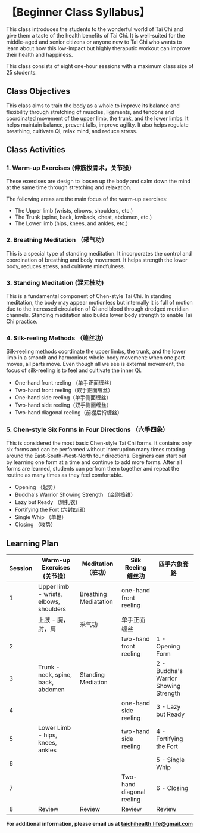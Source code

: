 # 【Beginner Class Syllabus】

This class introduces the students to the wonderful world of Tai Chi and give them a taste of the health benefits of Tai Chi. 
It is well-suited for the middle-aged and senior citizens or anyone new to Tai Chi who wants to learn about how this low-impact 
but highly theraputic workout can improve their health and happiness. 

This class consists of eight one-hour sessions with a maximum class size of 25 students.

## Class Objectives

This class aims to train the body as a whole to improve its balance and flexibility through stretching of 
muscles, ligaments, and tendons and coordinated movement of the upper limb, the trunk, and the lower limbs. 
It helps maintain balance, prevent falls, improve agility. It also helps regulate breathing, cultivate Qi, relax mind, and reduce stress. 

## Class Activities

### 1. Warm-up Exercises (伸筋拔骨术，关节操）

These exercises are design to loosen up the body and calm down the mind at the same time through stretching and relaxation.

The following areas are the main focus of the warm-up exercises:

- The Upper limb (wrists, elbows, shoulders, etc.)
- The Trunk (spine, back, lowback, chest, abdomen, etc.) 
- The Lower limb (hips, knees, and ankles, etc.)

### 2. Breathing Meditation （采气功）

This is a special type of standing meditation. 
It incorporates the control and coordination of breathing and body movement. 
It helps strength the lower body, reduces stress, and cultivate mindfulness. 

### 3. Standing Meditation (混元桩功)

This is a fundamental component of Chen-style Tai Chi. In standing meditation, the body may appear motionless but internally it is full of motion due to the increased circulation of Qi and blood through dredged meridian channels. 
Standing meditation also builds lower body strength to enable Tai Chi practice.  

### 4. Silk-reeling Methods （缠丝功）

Silk-reeling methods coordinate the upper limbs, the trunk, and the lower limb in a smooth and harmonious whole-body movement: 
when one part moves, all parts move. Even though all we see is external movement, the focus of silk-reeling
is to feel and cultivate the inner Qi. 

- One-hand front reeling （单手正面缠丝）
- Two-hand front reeling（双手正面缠丝）
- One-hand side reeling（单手侧面缠丝）
- Two-hand side reeling（双手侧面缠丝）
- Two-hand diagonal reeling（前棚后捋缠丝）

### 5. Chen-style Six Forms in Four Directions （六手四象）

This is considered the most basic Chen-style Tai Chi forms. It contains only six forms and can be performed without interruption 
many times rotating around the East-South-West-North four directions. Beginers can start out by learning one form at a time 
and continue to add more forms. After all forms are learned, students can perfrom them together and repeat the routine 
as many times as they feel comfortable.

- Opening （起势）
- Buddha's Warrior Showing Strength （金刚捣锥）
- Lazy but Ready （懒扎衣)
- Fortifying the Fort (六封四闭）
- Single Whip （单鞭）
- Closing （收势）

## Learning Plan

| Session | Warm-up Exercises  (关节操）           | Meditation  （桩功）  | Silk Reeling 缠丝功       | 四手六象套路             |
|---------|---------------------------------------|-----------------------|--------------------------|-------------------------|
| 1       | Upper limb - wrists, elbows, shoulders| Breathing Mediatation | one-hand front reeling   |                         |
|         | 上肢 - 腕，肘，肩                       | 采气功                | 单手正面缠丝              |                         |
| 2       |                                       |                       | two-hand front reeling   | 1 - Opening Form        |
| 3       | Trunk - neck, spine, back, abdomen    | Standing Mediation    |                          | 2 - Buddha's Warrior Showing Strength |
| 4       |                                       |                       | one-hand side reeling    | 3 - Lazy but Ready      | 
| 5       | Lower Limb - hips, knees, ankles      |                       | two-hand side reeling    | 4 - Fortifying the Fort |
| 6       |                                       |                       |                          | 5 - Single Whip         |
| 7       |                                       |                       | Two-hand diagonal reeling| 6 - Closing             |
| 8       |          Review                       |    Review             |           Review         |   Review                      |


**For additional information, please email us at taichihealth.life@gmail.com**
